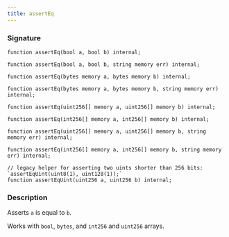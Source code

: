 ```yaml
---
title: assertEq
---
```


### Signature

```solidity
function assertEq(bool a, bool b) internal;
```

```solidity
function assertEq(bool a, bool b, string memory err) internal;
```

```solidity
function assertEq(bytes memory a, bytes memory b) internal;
```

```solidity
function assertEq(bytes memory a, bytes memory b, string memory err) internal;
```

```solidity
function assertEq(uint256[] memory a, uint256[] memory b) internal;
```

```solidity
function assertEq(int256[] memory a, int256[] memory b) internal;
```

```solidity
function assertEq(uint256[] memory a, uint256[] memory b, string memory err) internal;
```

```solidity
function assertEq(int256[] memory a, int256[] memory b, string memory err) internal;
```

```solidity
// legacy helper for asserting two uints shorter than 256 bits: `assertEqUint(uint8(1), uint128(1));`
function assertEqUint(uint256 a, uint256 b) internal;
```

### Description

Asserts `a` is equal to `b`.

Works with `bool`, `bytes`, and `int256` and `uint256` arrays.
